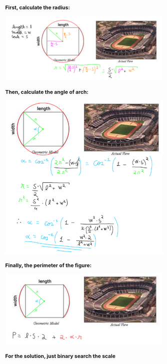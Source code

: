### First, calculate the radius:
![radius](/geometria/03/assets/g_radius.png)

### Then, calculate the angle of arch:
![alpha](/geometria/03/assets/g_alpha.png)

### Finally, the perimeter of the figure:
![perimeter](/geometria/03/assets/g_perimeter.png)

### For the solution, just binary search the scale
